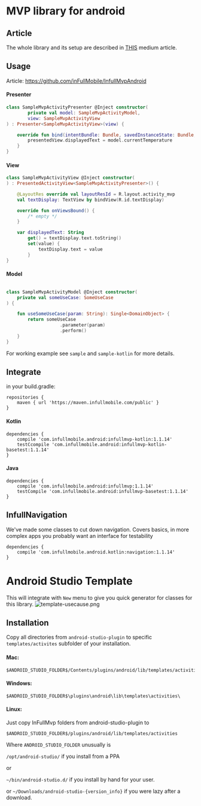 MVP library for android
==================================

## Article
The whole library and its setup are described in [THIS](https://blog.infullmobile.com/mvp-cooked-the-infullmobile-way-25c01cf5cf52) medium article.

## Usage

Article: https://github.com/inFullMobile/InfullMvpAndroid

#### Presenter
```kotlin
class SampleMvpActivityPresenter @Inject constructor(
        private val model: SampleMvpActivityModel,
        view: SampleMvpActivityView
) : Presenter<SampleMvpActivityView>(view) {

    override fun bind(intentBundle: Bundle, savedInstanceState: Bundle, intentData: Uri?) {
        presentedView.displayedText = model.currentTemperature
    }
}
```

#### View
```kotlin
class SampleMvpActivityView @Inject constructor(
) : PresentedActivityView<SampleMvpActivityPresenter>() {

    @LayoutRes override val layoutResId = R.layout.activity_mvp
    val textDisplay: TextView by bindView(R.id.textDisplay)

    override fun onViewsBound() {
        /* empty */
    }

    var displayedText: String
        get() = textDisplay.text.toString()
        set(value) {
            textDisplay.text = value
        }
}
```
#### Model
```kotlin

class SampleMvpActivityModel @Inject constructor(
    private val someUseCase: SomeUseCase
) {

    fun useSomeUseCase(param: String): Single<DomainObject> {
        return someUseCase
                    .parameter(param)
                    .perform()
    }
}
```

For working example see `sample` and `sample-kotlin` for more details.

## Integrate

in your build.gradle:

```
repositories {
    maven { url 'https://maven.infullmobile.com/public' }
}

````


#### Kotlin
```
dependencies {    
    compile 'com.infullmobile.android:infullmvp-kotlin:1.1.14'
    testCcompile 'com.infullmobile.android:infullmvp-kotlin-basetest:1.1.14'
}
```

#### Java
```
dependencies {    
    compile 'com.infullmobile.android:infullmvp:1.1.14'
    testCompile 'com.infullmobile.android:infullmvp-basetest:1.1.14'
}
```

## InfullNavigation

We've made some classes to cut down navigation. 
Covers basics, in more complex apps you probably want an interface for testability

```
dependencies {    
    compile 'com.infullmobile.android.kotlin:navigation:1.1.14'    
}
```

Android Studio Template
==================================

This will integrate with `New` menu to give you quick generator for classes for this library.
![template-usecause.png](android-studio-plugin/template_usecause.png?raw=true)

Installation
--------
Copy all directories from `android-studio-plugin` to specific `templates/activites` subfolder of your installation.

#### Mac:
 
````
$ANDROID_STUDIO_FOLDER$/Contents/plugins/android/lib/templates/activities/
````

#### Windows: 
````
$ANDROID_STUDIO_FOLDER$\plugins\android\lib\templates\activities\
````

#### Linux:
Just copy InFullMvp folders from android-studio-plugin to 
````
$ANDROID_STUDIO_FOLDER$/plugins/android/lib/templates/activities
````
Where `ANDROID_STUDIO_FOLDER` unusually is
 
`/opt/android-studio/` if you install from a PPA

or
 
`~/bin/android-studio.d/` if you install by hand for your user.

or `~/Downloads/android-studio-{version_info}` if you were lazy after a download.
